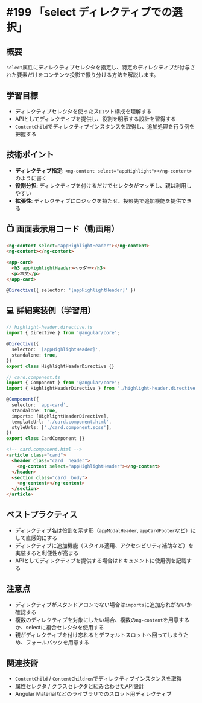 # #199 「select ディレクティブでの選択」

## 概要
`select`属性にディレクティブセレクタを指定し、特定のディレクティブが付与された要素だけをコンテンツ投影で振り分ける方法を解説します。

## 学習目標
- ディレクティブセレクタを使ったスロット構成を理解する
- APIとしてディレクティブを提供し、役割を明示する設計を習得する
- `ContentChild`でディレクティブインスタンスを取得し、追加処理を行う例を把握する

## 技術ポイント
- **ディレクティブ指定**: `<ng-content select="appHighlight"></ng-content>` のように書く
- **役割分担**: ディレクティブを付けるだけでセレクタがマッチし、親は利用しやすい
- **拡張性**: ディレクティブにロジックを持たせ、投影先で追加機能を提供できる

## 📺 画面表示用コード（動画用）

```html
<ng-content select="appHighlightHeader"></ng-content>
<ng-content></ng-content>
```

```html
<app-card>
  <h3 appHighlightHeader>ヘッダー</h3>
  <p>本文</p>
</app-card>
```

```typescript
@Directive({ selector: '[appHighlightHeader]' })
```

## 💻 詳細実装例（学習用）
```typescript
// highlight-header.directive.ts
import { Directive } from '@angular/core';

@Directive({
  selector: '[appHighlightHeader]',
  standalone: true,
})
export class HighlightHeaderDirective {}
```

```typescript
// card.component.ts
import { Component } from '@angular/core';
import { HighlightHeaderDirective } from './highlight-header.directive';

@Component({
  selector: 'app-card',
  standalone: true,
  imports: [HighlightHeaderDirective],
  templateUrl: './card.component.html',
  styleUrls: ['./card.component.scss'],
})
export class CardComponent {}
```

```html
<!-- card.component.html -->
<article class="card">
  <header class="card__header">
    <ng-content select="appHighlightHeader"></ng-content>
  </header>
  <section class="card__body">
    <ng-content></ng-content>
  </section>
</article>
```

## ベストプラクティス
- ディレクティブ名は役割を示す形（`appModalHeader`, `appCardFooter`など）にして直感的にする
- ディレクティブに追加機能（スタイル適用、アクセシビリティ補助など）を実装すると利便性が高まる
- APIとしてディレクティブを提供する場合はドキュメントに使用例を記載する

## 注意点
- ディレクティブがスタンドアロンでない場合は`imports`に追加忘れがないか確認する
- 複数のディレクティブを対象にしたい場合、複数の`ng-content`を用意するか、selectに複合セレクタを使用する
- 親がディレクティブを付け忘れるとデフォルトスロットへ回ってしまうため、フォールバックを用意する

## 関連技術
- `ContentChild` / `ContentChildren`でディレクティブインスタンスを取得
- 属性セレクタ / クラスセレクタと組み合わせたAPI設計
- Angular Materialなどのライブラリでのスロット用ディレクティブ


